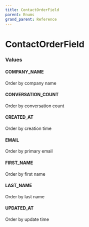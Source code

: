 ```yaml
---
title: ContactOrderField
parent: Enums
grand_parent: Reference
---
```


# ContactOrderField

<h3 id="values">Values</h3>

  <h4 id="company_name" class="name anchored">COMPANY_NAME</h4>

  <div class="description-wrapper">
   <p>Order by company name</p>
  </div>

  <h4 id="conversation_count" class="name anchored">CONVERSATION_COUNT</h4>

  <div class="description-wrapper">
   <p>Order by conversation count</p>
  </div>

  <h4 id="created_at" class="name anchored">CREATED_AT</h4>

  <div class="description-wrapper">
   <p>Order by creation time</p>
  </div>

  <h4 id="email" class="name anchored">EMAIL</h4>

  <div class="description-wrapper">
   <p>Order by primary email</p>
  </div>

  <h4 id="first_name" class="name anchored">FIRST_NAME</h4>

  <div class="description-wrapper">
   <p>Order by first name</p>
  </div>

  <h4 id="last_name" class="name anchored">LAST_NAME</h4>

  <div class="description-wrapper">
   <p>Order by last name</p>
  </div>

  <h4 id="updated_at" class="name anchored">UPDATED_AT</h4>

  <div class="description-wrapper">
   <p>Order by update time</p>
  </div>

